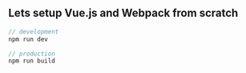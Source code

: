 ## Lets setup Vue.js and Webpack from scratch

```js
// development
npm run dev

// production
npm run build
```
